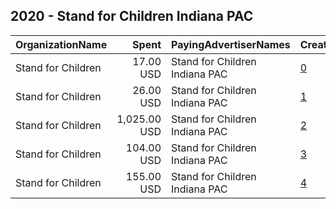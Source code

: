 ## 2020 - Stand for Children Indiana PAC 
|OrganizationName|Spent|PayingAdvertiserNames|CreativeUrls|Impressions|Genders|AgeBrackets|CountryCodes|BillingAddresses|CandidateBallotInformation|
|:---|---:|:---|:---|---:|:---|:---|:---|:---|:---|
|Stand for Children|17.00 USD|Stand for Children Indiana PAC|[0](https://www.snap.com/political-ads/asset/1693c9d358e8064d2a39f527b8819fa4dba501daf09b673a9c9164c1da21012f?mediaType=mp4)|1,759|||united states|US||
|Stand for Children|26.00 USD|Stand for Children Indiana PAC|[1](https://www.snap.com/political-ads/asset/9a3f7786e9769d5089562d29dcaa585dab3ce8111c7e3c62d64f5506108d3bd9?mediaType=mp4)|3,507|||united states|US||
|Stand for Children|1,025.00 USD|Stand for Children Indiana PAC|[2](https://www.snap.com/political-ads/asset/dff739b574d40fcb2ac1983e2bef08471ffffb920250c0ca5a6994c6fd8a489e?mediaType=mp4)|128,917|||united states|US||
|Stand for Children|104.00 USD|Stand for Children Indiana PAC|[3](https://www.snap.com/political-ads/asset/6926ff45ecb2ff64adce6c6ba50f0b8f15f2c5f5677120e2a4dd49d4259582f5?mediaType=mp4)|11,413|||united states|US||
|Stand for Children|155.00 USD|Stand for Children Indiana PAC|[4](https://www.snap.com/political-ads/asset/3ac0b1309a48c3e862182962d589c5c15df0b534e136566b2b5318fcb0d8e949?mediaType=mp4)|13,570|||united states|US||
